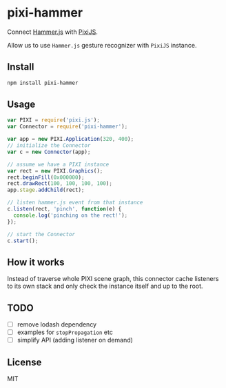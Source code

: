 # pixi-hammer

Connect [Hammer.js](http://hammerjs.github.io/) with [PixiJS](http://www.pixijs.com/).

Allow us to use `Hammer.js` gesture recognizer with `PixiJS` instance. 

## Install

```sh
npm install pixi-hammer
```

## Usage

```js
var PIXI = require('pixi.js');
var Connector = require('pixi-hammer');

var app = new PIXI.Application(320, 400);
// initialize the Connector
var c = new Connector(app);

// assume we have a PIXI instance
var rect = new PIXI.Graphics();
rect.beginFill(0x000000);
rect.drawRect(100, 100, 100, 100);
app.stage.addChild(rect);

// listen hammer.js event from that instance
c.listen(rect, 'pinch', function(e) {
  console.log('pinching on the rect!');
});

// start the Connector
c.start();
```

## How it works

Instead of traverse whole PIXI scene graph, this connector cache listeners to its own stack and only check the instance itself and up to the root.

## TODO

- [ ] remove lodash dependency
- [ ] examples for `stopPropagation` etc 
- [ ] simplify API (adding listener on demand)

## License

MIT